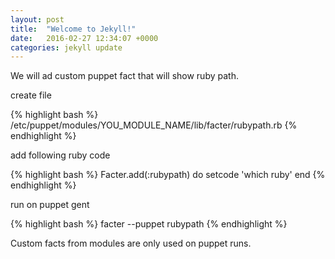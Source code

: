```yaml
---
layout: post
title:  "Welcome to Jekyll!"
date:   2016-02-27 12:34:07 +0000
categories: jekyll update
---
```

We will ad custom puppet fact that will show ruby path.

create file

{% highlight bash %}
/etc/puppet/modules/YOU_MODULE_NAME/lib/facter/rubypath.rb
{% endhighlight %}


add following ruby code

{% highlight bash %}
Facter.add(:rubypath) do
setcode 'which ruby'
end
{% endhighlight %}


run on puppet gent

{% highlight bash %}
facter --puppet rubypath
{% endhighlight %}

Custom facts from modules are only used on puppet runs.

